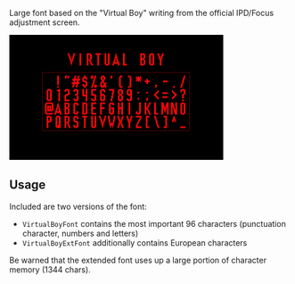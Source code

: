 Large font based on the "Virtual Boy" writing from the official IPD/Focus adjustment screen.

![](https://raw.githubusercontent.com/VUEngine/VUEngine-Plugins/master/fonts/VirtualBoyFont/preview.png)

## Usage

Included are two versions of the font:

- `VirtualBoyFont` contains the most important 96 characters (punctuation character, numbers and letters)
- `VirtualBoyExtFont` additionally contains European characters

Be warned that the extended font uses up a large portion of character memory (1344 chars).
